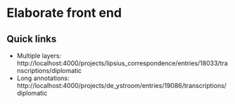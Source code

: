 # Elaborate front end

## Quick links

* Multiple layers: http://localhost:4000/projects/lipsius_correspondence/entries/18033/transcriptions/diplomatic
* Long annotations: http://localhost:4000/projects/de_ystroom/entries/19086/transcriptions/diplomatic